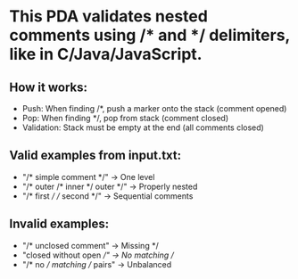 # This PDA validates nested comments using /* and */ delimiters, like in C/Java/JavaScript.
## How it works:

- Push: When finding /*, push a marker onto the stack (comment opened)
- Pop: When finding */, pop from stack (comment closed)
- Validation: Stack must be empty at the end (all comments closed)

## Valid examples from input.txt:

- "/* simple comment */" → One level 
- "/* outer /* inner */ outer */" → Properly nested 
- "/* first */ /* second */" → Sequential comments 

## Invalid examples:

- "/* unclosed comment" → Missing */ 
- "closed without open */" → No matching /* 
- "/* no */ matching /* pairs" → Unbalanced 
